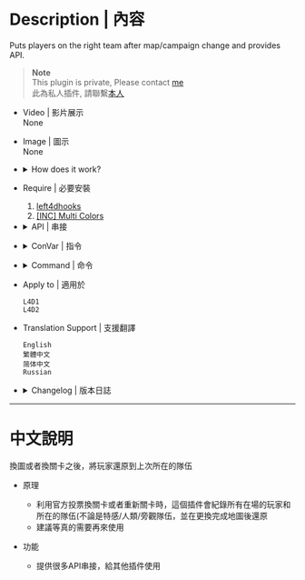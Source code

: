 # Description | 內容
Puts players on the right team after map/campaign change and provides API.

> __Note__ <br/>
This plugin is private, Please contact [me](https://github.com/fbef0102/Game-Private_Plugin#私人插件列表-private-plugins-list)<br/>
此為私人插件, 請聯繫[本人](https://github.com/fbef0102/Game-Private_Plugin#私人插件列表-private-plugins-list)

* Video | 影片展示
<br/>None

* Image | 圖示
<br/>None

* <details><summary>How does it work?</summary>

	* Save and record all survivors and all infected when map change or round end
	* Puts players on the right team after map/campaign change
	* Provides dev API.
</details>

* Require | 必要安裝
	1. [left4dhooks](https://forums.alliedmods.net/showthread.php?t=321696)
	2. [[INC] Multi Colors](https://github.com/fbef0102/L4D1_2-Plugins/releases/tag/Multi-Colors)

* <details><summary>API | 串接</summary>

	```c++
	/**
	* @brief Called whenever unscramble process is completed.
	*
	* @noreturn
	*/
	forward void R2comp_OnUnscrambleEnd()

	/**
	* Force to store players team data.
	*
	* @noreturn
	*/
	native void R2comp_UnscrambleKeep()

	/**
	* Force to start unscramble process (Puts players on the right team).
	* @note To make unscramble process works you need call R2comp_UnscrambleKeep first.
	*
	* @noreturn
	*/
	native void R2comp_UnscrambleStart()

	/**
	* Force to abort unscramble process.
	*
	* @param fireOnUnscrambleEnd    Whether or not R2comp_OnUnscrambleEnd forward should be fired.
	*
	* @noreturn
	*/
	native void R2comp_AbortUnscramble(bool fireOnUnscrambleEnd = true)

	/**
	* Returns whether or not unscramble process is completed.
	*
	* @return			If true then unscramble is completed, false means unscramble is processing and team changes is locked.
	*/
	native bool R2comp_IsUnscrambled()
	```
</details>

* <details><summary>ConVar | 指令</summary>

	* cfg/sourcemod/l4d_team_unscramble.cfg
		```php
		// 0=Off, 1=Enables unscramble feature (Puts players on the right team after map/campaign change).
		rotoblin_allow_unscramble "1"

		// Maximum attempts to try to move player to the team he were.
		rotoblin_unscramble_attempts "3"

		// 0=Off, 1=Prints a notification to chat when unscramble is completed (lets spectators know when they can join a team).
		rotoblin_unscramble_notify "1"

		// 0=Off, 1=Prevents calling votes until unscramble completes.
		rotoblin_unscramble_novotes "1"

		// Unscramble max processing time after map changed. When the time expires the teams changes will be unlocked.
		rotoblin_unscramble_time "45"
		```
</details>

* <details><summary>Command | 命令</summary>

	* **Force to store players team data. (Adm required: ADMFLAG_ROOT)**
		```php
		sm_keepteams
		```

	* **Force to puts players on the right team. (Adm required: ADMFLAG_ROOT)**
		```php
		sm_unscramble_start
		```

	* **Aborts unscramble process. (Adm required: ADMFLAG_ROOT)**
		```php
		sm_unscramble_abort
		```
</details>

* Apply to | 適用於
	```
	L4D1
	L4D2
	```

* Translation Support | 支援翻譯
	```
	English
	繁體中文
	简体中文
	Russian
	```

* <details><summary>Changelog | 版本日誌</summary>

	* v1.1h (2023-2-13)
		* Support Idle player, switch idle players to survivor team next time

	* v1.0h (2023-2-10)
		* Remake code, convert code to latest syntax
		* Fix warnings when compiling on SourceMod 1.11.
		* Individual plugin
		* Delete a convar

	* v1.0
	    * [Original Plugin by raziEiL](https://forums.alliedmods.net/showthread.php?t=327711)
</details>

- - - -
# 中文說明
換圖或者換關卡之後，將玩家還原到上次所在的隊伍

* 原理
	* 利用官方投票換關卡或者重新關卡時，這個插件會紀錄所有在場的玩家和所在的隊伍(不論是特感/人類/旁觀隊伍，並在更換完成地圖後還原
	* 建議等真的需要再來使用

* 功能
	* 提供很多API串接，給其他插件使用
